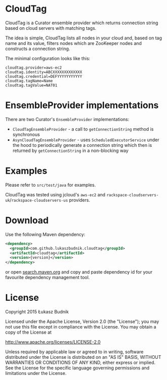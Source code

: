 # CloudTag
CloudTag is a Curator ensemble provider which returns connection string based on cloud servers with matching tags.

The idea is simple, CloudTag lists all nodes in your cloud and, based on tag name and its value, filters nodes which
are ZooKeeper nodes and constructs a connection string.

The minimal configuration looks like this:

```
cloudtag.provider=aws-ec2
cloudtag.identity=ABCXXXXXXXXXXXXX
cloudtag.credential=DEFYYYYYYYYYYY
cloudtag.tagName=Name
cloudtag.tagValue=NAT01
```

# EnsembleProvider implementations

There are two Curator's `EnsembleProvider` implementations:

 * `CloudTagEnsembleProvider` - a call to `getConnectionString` method is synchronous
 * `AsynCloudTagEnsembleProvider` - uses `ScheduledExecutorService` under the hood to periodically generate
a connection string which then is returned by `getConnectionString` in a non-blocking way

# Examples

Please refer to `src/test/java` for examples.

CloudTag was tested using jcloud's `aws-ec2` and `rackspace-cloudservers-uk`/`rackspace-cloudservers-us` providers.

# Download

Use the following Maven dependency:

```xml
<dependency>
  <groupId>com.github.lukaszbudnik.cloudtag</groupId>
  <artifactId>cloudtag</artifactId>
  <version>{version}</version>
</dependency>
```

or open [search.maven.org](http://search.maven.org/#search|ga|1|com.github.lukaszbudnik.cloudtag)
and copy and paste dependency id for your favourite dependency management tool.


# License

Copyright 2015 Łukasz Budnik

Licensed under the Apache License, Version 2.0 (the "License");
you may not use this file except in compliance with the License.
You may obtain a copy of the License at

   <http://www.apache.org/licenses/LICENSE-2.0>

Unless required by applicable law or agreed to in writing, software
distributed under the License is distributed on an "AS IS" BASIS,
WITHOUT WARRANTIES OR CONDITIONS OF ANY KIND, either express or implied.
See the License for the specific language governing permissions and
limitations under the License.

